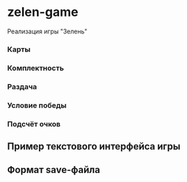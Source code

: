# zelen-game
Реализация игры "Зелень"
### Карты
### Комплектность
### Раздача
### Условие победы
### Подсчёт очков 
## Пример текстового интерфейса игры
## Формат save-файла
